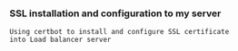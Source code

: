 ### SSL installation and configuration to my server

    Using certbot to install and configure SSL certificate
    into Load balancer server

